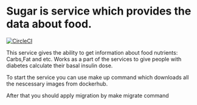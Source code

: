 # Sugar is service which provides the data about food.

[![CircleCI](https://circleci.com/gh/igomonov88/sugar/tree/master.svg?style=svg&circle-token=41fe6a510fd0b416d4942cb3b9f77a137d71593d)](https://circleci.com/gh/igomonov88/sugar/tree/master)


This service gives the ability to get information about food nutrients: Carbs,Fat and etc.
Works as a part of the services to give people with diabetes calculate their basal insulin dose.


To start the service you can use make up command which downloads all the nescessary images from dockerhub.

After that you should apply migration by make migrate command

